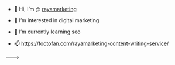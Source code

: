 - 👋 Hi, I’m @ <a href="[url](https://www.eghtesadnews.com/%D8%A8%D8%AE%D8%B4-%D9%88%D8%A8-%DA%AF%D8%B1%D8%AF%DB%8C-65/594654-%D9%87%D8%B2%DB%8C%D9%86%D9%87-%D8%B3%D9%81%D8%A7%D8%B1%D8%B4-%D8%AA%D9%88%D9%84%DB%8C%D8%AF-%D9%85%D8%AD%D8%AA%D9%88%D8%A7-%DB%8C%DA%A9-%D8%B3%D8%A7%D9%84%D9%87-%D8%B3%D8%A7%DB%8C%D8%AA-%DA%86%D9%82%D8%AF%D8%B1-%D9%85%DB%8C%D8%B4%D9%88%D8%AF)https://www.eghtesadnews.com/%D8%A8%D8%AE%D8%B4-%D9%88%D8%A8-%DA%AF%D8%B1%D8%AF%DB%8C-65/594654-%D9%87%D8%B2%DB%8C%D9%86%D9%87-%D8%B3%D9%81%D8%A7%D8%B1%D8%B4-%D8%AA%D9%88%D9%84%DB%8C%D8%AF-%D9%85%D8%AD%D8%AA%D9%88%D8%A7-%DB%8C%DA%A9-%D8%B3%D8%A7%D9%84%D9%87-%D8%B3%D8%A7%DB%8C%D8%AA-%DA%86%D9%82%D8%AF%D8%B1-%D9%85%DB%8C%D8%B4%D9%88%D8%AF">rayamarketing</a>

- 👀 I’m interested in digital marketing
- 🌱 I’m currently learning seo
- 📫 https://footofan.com/rayamarketing-content-writing-service/
 
--->

